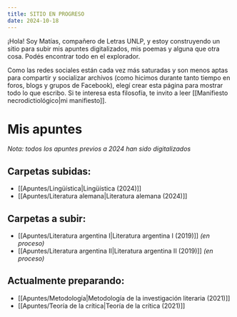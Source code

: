 ```yaml
---
title: SITIO EN PROGRESO
date: 2024-10-18
---
```

¡Hola! Soy Matías, compañero de Letras UNLP, y estoy construyendo un sitio para subir mis apuntes digitalizados, mis poemas y alguna que otra cosa. Podés encontrar todo en el explorador.

Como las redes sociales están cada vez más saturadas y son menos aptas para compartir y socializar archivos (como hicimos durante tanto tiempo en foros, blogs y grupos de Facebook), elegí crear esta página para mostrar todo lo que escribo. Si te interesa esta filosofía, te invito a leer [[Manifiesto necrodictiológico|mi manifiesto]].

# Mis apuntes
_Nota: todos los apuntes previos a 2024 han sido digitalizados_
## Carpetas subidas:
- [[Apuntes/Lingüística|Lingüística (2024)]]
- [[Apuntes/Literatura alemana|Literatura alemana (2024)]]
## Carpetas a subir:
- [[Apuntes/Literatura argentina I|Literatura argentina I (2019)]] *(en proceso)*
- [[Apuntes/Literatura argentina II|Literatura argentina II (2019)]] *(en proceso)*
## Actualmente preparando:
- [[Apuntes/Metodología|Metodología de la investigación literaria (2021)]]
- [[Apuntes/Teoría de la crítica|Teoría de la crítica (2021)]]